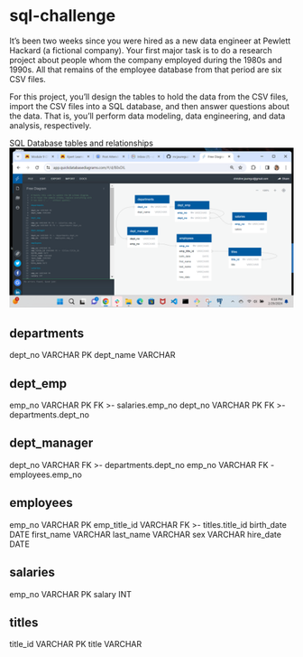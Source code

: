 # sql-challenge

It’s been two weeks since you were hired as a new data engineer at Pewlett Hackard (a fictional company). Your first major task is to do a research project about people whom the company employed during the 1980s and 1990s. All that remains of the employee database from that period are six CSV files.

For this project, you’ll design the tables to hold the data from the CSV files, import the CSV files into a SQL database, and then answer questions about the data. That is, you’ll perform data modeling, data engineering, and data analysis, respectively.

SQL Database tables and relationships
![SQL Database](https://github.com/mcjauregui/sql-challenge/blob/main/DB_Model.png)

departments
---
dept_no VARCHAR PK
dept_name VARCHAR

dept_emp
---
emp_no VARCHAR PK FK >- salaries.emp_no
dept_no VARCHAR PK FK >- departments.dept_no

dept_manager
----
dept_no VARCHAR FK >- departments.dept_no
emp_no  VARCHAR FK - employees.emp_no

employees
---
emp_no VARCHAR PK
emp_title_id VARCHAR FK >- titles.title_id
birth_date DATE
first_name VARCHAR
last_name VARCHAR
sex VARCHAR
hire_date DATE

salaries
---
emp_no VARCHAR PK
salary INT

titles
---
title_id VARCHAR PK
title VARCHAR
